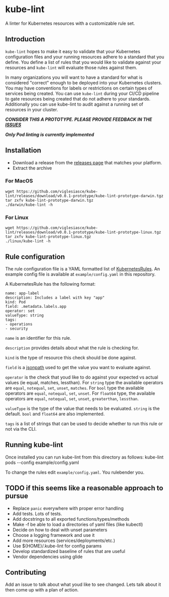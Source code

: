 # kube-lint
A linter for Kubernetes resources with a customizable rule set.

## Introduction
`kube-lint` hopes to make it easy to validate that your Kubernetes configuration files and your running resources
adhere to a standard that you define. You define a list of rules that you would like to validate against your resources
and `kube-lint` will evaluate those rules against them.

In many organizations you will want to have a standard for what is considered "correct" enough to be deployed into 
your Kubernetes clusters. You may have conventions for labels or restrictions on certain types of services being created.
You can use `kube-lint` during your CI/CD pipeline to gate resources being created that do not adhere to your standards.
Additionally you can use kube-lint to audit against a running set of resources in your cluster. 

***CONSIDER THIS A PROTOTYPE. PLEASE PROVIDE FEEDBACK IN THE [ISSUES](https://github.com/viglesiasce/kube-lint/issues)***

***Only Pod linting is currently implemented***

## Installation

- Download a release from the [releases page](https://github.com/viglesiasce/kube-lint/releases/) that matches your platform.
- Extract the archive

### For MacOS
```
wget https://github.com/viglesiasce/kube-lint/releases/download/v0.0.1-prototype/kube-lint-prototype-darwin.tgz
tar zxfv kube-lint-prototype-darwin.tgz
./darwin/kube-lint -h
```

### For Linux
```
wget https://github.com/viglesiasce/kube-lint/releases/download/v0.0.1-prototype/kube-lint-prototype-linux.tgz
tar zxfv kube-lint-prototype-linux.tgz
./linux/kube-lint -h
```

## Rule configuration
The rule configuration file is a YAML formatted list of [KubernetesRules](https://github.com/viglesiasce/kube-lint/blob/master/pkg/rules/rules.go#L44). An example config file is 
available at `example/config.yaml` in this repository.

A KubernetesRule has the following format:
```
name: app-label
description: Includes a label with key "app"
kind: Pod
field: .metadata.labels.app
operator: set
valueType: string
tags:
- operations
- security
```

`name` is an identifier for this rule.

`description` provides details about what the rule is checking for.

`kind` is the type of resource this check should be done against.

`field` is a [jsonpath](https://kubernetes.io/docs/user-guide/jsonpath/) used to get the value you want to evaluate against.

`operator` is the check that youd like to do against your expected vs actual values (ie equal, matches, lessthan). 
For `string` type the available operators are `equal`, `notequal`, `set`, `unset`, `matches`. For `bool` type the available
operators are `equal`, `notequal`, `set`, `unset`. For `float64` type, the available operators are `equal`, `notequal`,
`set`, `unset`, `greaterthan`, `lessthan`.


`valueType` is the type of the value that needs to be evaluated. `string` is the default. `bool` and `float64` are also implemented. 

`tags` is a list of strings that can be used to decide whether to run this rule or not via the CLI. 

## Running kube-lint
Once installed you can run kube-lint from this directory as follows:
kube-lint pods --config example/config.yaml

To change the rules edit `example/config.yaml`. You rulebender you.

## TODO if this seems like a reasonable approach to pursue
- Replace `panic` everywhere with proper error handling
- Add tests. Lots of tests.
- Add docstrings to all exported functions/types/methods
- Make -f be able to load a directories of yaml files (like kubectl)
- Decide on how to deal with unset parameters
- Choose a logging framework and use it
- Add more resources (services/deployments/etc.)
- Use ${HOME}/.kube-lint for config params
- Develop standardized baseline of rules that are useful
- Vendor dependencies using glide

## Contributing
Add an issue to talk about what youd like to see changed. Lets talk about it then come up with a plan of action. 
